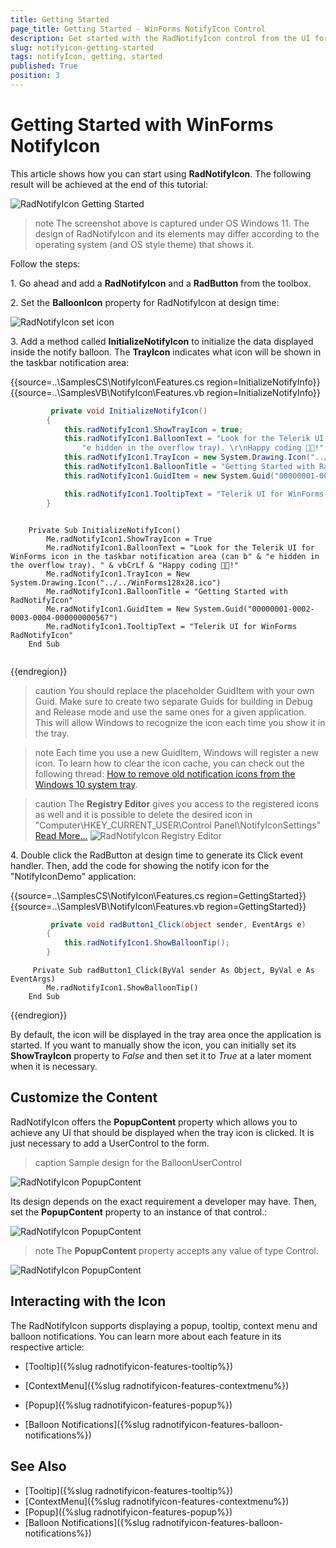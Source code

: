 ```yaml
---
title: Getting Started
page_title: Getting Started - WinForms NotifyIcon Control
description: Get started with the RadNotifyIcon control from the UI for WinForms suite.
slug: notifyicon-getting-started
tags: notifyIcon, getting, started
published: True
position: 3 
---
```


# Getting Started with WinForms NotifyIcon

 This article shows how you can start using __RadNotifyIcon__. The following result will be achieved at the end of this tutorial:

 ![RadNotifyIcon Getting Started](images/radnotifyicon-getting-started002.png)

 >note The screenshot above is captured under OS Windows 11. The design of RadNotifyIcon and its elements may differ according to the operating system (and OS style theme) that shows it.

 Follow the steps:

1\. Go ahead and add a __RadNotifyIcon__ and a __RadButton__ from the toolbox.

2\. Set the __BalloonIcon__ property for RadNotifyIcon at design time:

![RadNotifyIcon set icon](images/radnotifyicon-getting-started001.png)

3\. Add a method called __InitializeNotifyIcon__ to initialize the data displayed inside the notify balloon. The __TrayIcon__ indicates what icon will be shown in the taskbar notification area:

{{source=..\SamplesCS\NotifyIcon\Features.cs region=InitializeNotifyInfo}} 
{{source=..\SamplesVB\NotifyIcon\Features.vb region=InitializeNotifyInfo}}

````C#
         private void InitializeNotifyIcon()
        {
            this.radNotifyIcon1.ShowTrayIcon = true;
            this.radNotifyIcon1.BalloonText = "Look for the Telerik UI for WinForms icon in the taskbar notification area (can b" +
                "e hidden in the overflow tray). \r\nHappy coding 🐱‍💻!";
            this.radNotifyIcon1.TrayIcon = new System.Drawing.Icon("../../WinForms128x28.ico");
            this.radNotifyIcon1.BalloonTitle = "Getting Started with RadNotifyIcon";
            this.radNotifyIcon1.GuidItem = new System.Guid("00000001-0002-0003-0004-000000000567");

            this.radNotifyIcon1.TooltipText = "Telerik UI for WinForms RadNotifyIcon";
        }

````
````VB.NET

    Private Sub InitializeNotifyIcon()
        Me.radNotifyIcon1.ShowTrayIcon = True
        Me.radNotifyIcon1.BalloonText = "Look for the Telerik UI for WinForms icon in the taskbar notification area (can b" & "e hidden in the overflow tray). " & vbCrLf & "Happy coding 🐱‍💻!"
        Me.radNotifyIcon1.TrayIcon = New System.Drawing.Icon("../../WinForms128x28.ico")
        Me.radNotifyIcon1.BalloonTitle = "Getting Started with RadNotifyIcon"
        Me.radNotifyIcon1.GuidItem = New System.Guid("00000001-0002-0003-0004-000000000567")
        Me.radNotifyIcon1.TooltipText = "Telerik UI for WinForms RadNotifyIcon"
    End Sub
 
```` 

{{endregion}}

>caution You should replace the placeholder GuidItem with your own Guid. Make sure to create two separate Guids for building in Debug and Release mode and use the same ones for a given application. This will allow Windows to recognize the icon each time you show it in the tray.

>note Each time you use a new GuidItem, Windows will register a new icon. To learn how to clear the icon cache, you can check out the following thread: [How to remove old notification icons from the Windows 10 system tray](https://answers.microsoft.com/en-us/windows/forum/all/how-to-remove-old-notification-icons-from-the/c66892b4-51a9-44fa-853f-b17cdff5ed2f). 

>caution The __Registry Editor__ gives you access to the registered icons as well and it is possible to delete the desired icon in "Computer\HKEY_CURRENT_USER\Control Panel\NotifyIconSettings" [Read More...](https://learn.microsoft.com/en-us/windows/win32/shell/notification-area#removing-an-icon)
![RadNotifyIcon Registry Editor](images/radnotifyicon-getting-started003.png)

4\. Double click the RadButton at design time to generate its Click event handler. Then, add the code for showing the notify icon for the "NotifyIconDemo" application:

{{source=..\SamplesCS\NotifyIcon\Features.cs region=GettingStarted}} 
{{source=..\SamplesVB\NotifyIcon\Features.vb region=GettingStarted}}

````C#
         private void radButton1_Click(object sender, EventArgs e)
        {
            this.radNotifyIcon1.ShowBalloonTip();
        }

````
````VB.NET
     Private Sub radButton1_Click(ByVal sender As Object, ByVal e As EventArgs)
        Me.radNotifyIcon1.ShowBalloonTip()
    End Sub
```` 

{{endregion}}

By default, the icon will be displayed in the tray area once the application is started. If you want to manually show the icon, you can initially set its __ShowTrayIcon__ property to *False* and then set it to *True* at a later moment when it is necessary. 

## Customize the Content

RadNotifyIcon offers the __PopupContent__ property which allows you to achieve any UI that should be displayed when the tray icon is clicked. It is just necessary to add a UserControl to the form.

>caption Sample design for the BalloonUserControl

![RadNotifyIcon PopupContent](images/radnotifyicon-getting-started005.png)

Its design depends on the exact requirement a developer may have. Then, set the __PopupContent__ property to an instance of that control.:

![RadNotifyIcon PopupContent](images/radnotifyicon-getting-started006.png)

>note The __PopupContent__ property accepts any value of type Control.

![RadNotifyIcon PopupContent](images/radnotifyicon-getting-started004.gif)
 
## Interacting with the Icon

The RadNotifyIcon supports displaying a popup, tooltip, context menu and balloon notifications. You can learn more about each feature in its respective article:

* [Tooltip]({%slug radnotifyicon-features-tooltip%})

* [ContextMenu]({%slug radnotifyicon-features-contextmenu%})

* [Popup]({%slug radnotifyicon-features-popup%}) 

* [Balloon Notifications]({%slug radnotifyicon-features-balloon-notifications%}) 

## See Also

* [Tooltip]({%slug radnotifyicon-features-tooltip%})
* [ContextMenu]({%slug radnotifyicon-features-contextmenu%})
* [Popup]({%slug radnotifyicon-features-popup%}) 
* [Balloon Notifications]({%slug radnotifyicon-features-balloon-notifications%}) 

